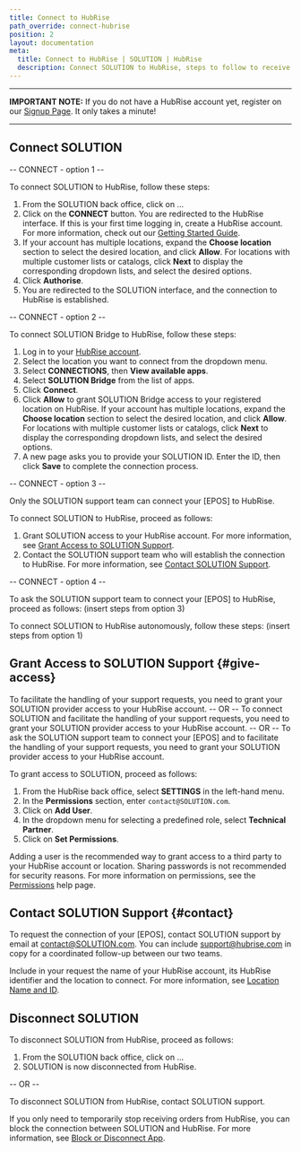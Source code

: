 ```yaml
---
title: Connect to HubRise
path_override: connect-hubrise
position: 2
layout: documentation
meta:
  title: Connect to HubRise | SOLUTION | HubRise
  description: Connect SOLUTION to HubRise, steps to follow to receive your SOLUTION orders in your EPOS.
---
```


---

**IMPORTANT NOTE:** If you do not have a HubRise account yet, register on our [Signup Page](https://manager.hubrise.com/signup). It only takes a minute!

---

## Connect SOLUTION

-- CONNECT - option 1 --

To connect SOLUTION to HubRise, follow these steps:

1. From the SOLUTION back office, click on ...
1. Click on the **CONNECT** button. You are redirected to the HubRise interface. If this is your first time logging in, create a HubRise account. For more information, check out our [Getting Started Guide](/docs/get-started).
1. If your account has multiple locations, expand the **Choose location** section to select the desired location, and click **Allow**. For locations with multiple customer lists or catalogs, click **Next** to display the corresponding dropdown lists, and select the desired options.
1. Click **Authorise**.
1. You are redirected to the SOLUTION interface, and the connection to HubRise is established.

-- CONNECT - option 2 --

To connect SOLUTION Bridge to HubRise, follow these steps:

1. Log in to your [HubRise account](https://manager.hubrise.com).
1. Select the location you want to connect from the dropdown menu.
1. Select **CONNECTIONS**, then **View available apps**.
1. Select **SOLUTION Bridge** from the list of apps.
1. Click **Connect**.
1. Click **Allow** to grant SOLUTION Bridge access to your registered location on HubRise. If your account has multiple locations, expand the **Choose location** section to select the desired location, and click **Allow**. For locations with multiple customer lists or catalogs, click **Next** to display the corresponding dropdown lists, and select the desired options.
1. A new page asks you to provide your SOLUTION ID. Enter the ID, then click **Save** to complete the connection process.

-- CONNECT - option 3 --

Only the SOLUTION support team can connect your [EPOS] to HubRise.

To connect SOLUTION to HubRise, proceed as follows:

1. Grant SOLUTION access to your HubRise account. For more information, see [Grant Access to SOLUTION Support](#give-access).
1. Contact the SOLUTION support team who will establish the connection to HubRise. For more information, see [Contact SOLUTION Support](#contact).

-- CONNECT - option 4 --

To ask the SOLUTION support team to connect your [EPOS] to HubRise, proceed as follows:
(insert steps from option 3)

To connect SOLUTION to HubRise autonomously, follow these steps:
(insert steps from option 1)

## Grant Access to SOLUTION Support {#give-access}

To facilitate the handling of your support requests, you need to grant your SOLUTION provider access to your HubRise account.
-- OR --
To connect SOLUTION and facilitate the handling of your support requests, you need to grant your SOLUTION provider access to your HubRise account.
-- OR --
To ask the SOLUTION support team to connect your [EPOS] and to facilitate the handling of your support requests, you need to grant your SOLUTION provider access to your HubRise account.

To grant access to SOLUTION, proceed as follows:

1. From the HubRise back office, select **SETTINGS** in the left-hand menu.
1. In the **Permissions** section, enter `contact@SOLUTION.com`.
1. Click on **Add User**.
1. In the dropdown menu for selecting a predefined role, select **Technical Partner**.
1. Click on **Set Permissions**.

Adding a user is the recommended way to grant access to a third party to your HubRise account or location. Sharing passwords is not recommended for security reasons. For more information on permissions, see the [Permissions](/docs/permissions) help page.

## Contact SOLUTION Support {#contact}

To request the connection of your [EPOS], contact SOLUTION support by email at contact@SOLUTION.com. You can include support@hubrise.com in copy for a coordinated follow-up between our two teams.

Include in your request the name of your HubRise account, its HubRise identifier and the location to connect. For more information, see [Location Name and ID](/docs/locations#location-name-and-id).

## Disconnect SOLUTION

To disconnect SOLUTION from HubRise, proceed as follows:

1. From the SOLUTION back office, click on ...
1. SOLUTION is now disconnected from HubRise.

-- OR --

To disconnect SOLUTION from HubRise, contact SOLUTION support.

If you only need to temporarily stop receiving orders from HubRise, you can block the connection between SOLUTION and HubRise. For more information, see [Block or Disconnect App](/docs/connections#block-or-disconnect).

